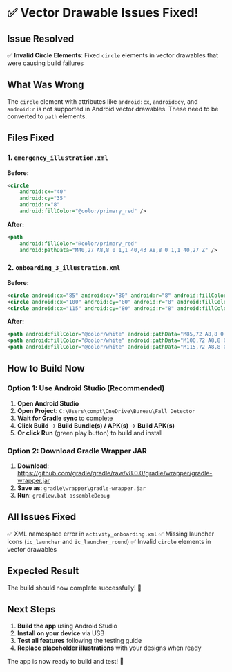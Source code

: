 # ✅ Vector Drawable Issues Fixed!

## Issue Resolved
✅ **Invalid Circle Elements**: Fixed `circle` elements in vector drawables that were causing build failures

## What Was Wrong
The `circle` element with attributes like `android:cx`, `android:cy`, and `android:r` is not supported in Android vector drawables. These need to be converted to `path` elements.

## Files Fixed

### 1. `emergency_illustration.xml`
**Before:**
```xml
<circle
    android:cx="40"
    android:cy="35"
    android:r="8"
    android:fillColor="@color/primary_red" />
```

**After:**
```xml
<path
    android:fillColor="@color/primary_red"
    android:pathData="M40,27 A8,8 0 1,1 40,43 A8,8 0 1,1 40,27 Z" />
```

### 2. `onboarding_3_illustration.xml`
**Before:**
```xml
<circle android:cx="85" android:cy="80" android:r="8" android:fillColor="@color/white" />
<circle android:cx="100" android:cy="80" android:r="8" android:fillColor="@color/white" />
<circle android:cx="115" android:cy="80" android:r="8" android:fillColor="@color/white" />
```

**After:**
```xml
<path android:fillColor="@color/white" android:pathData="M85,72 A8,8 0 1,1 85,88 A8,8 0 1,1 85,72 Z" />
<path android:fillColor="@color/white" android:pathData="M100,72 A8,8 0 1,1 100,88 A8,8 0 1,1 100,72 Z" />
<path android:fillColor="@color/white" android:pathData="M115,72 A8,8 0 1,1 115,88 A8,8 0 1,1 115,72 Z" />
```

## How to Build Now

### Option 1: Use Android Studio (Recommended)
1. **Open Android Studio**
2. **Open Project**: `C:\Users\compt\OneDrive\Bureau\Fall Detector`
3. **Wait for Gradle sync** to complete
4. **Click Build** → **Build Bundle(s) / APK(s)** → **Build APK(s)**
5. **Or click Run** (green play button) to build and install

### Option 2: Download Gradle Wrapper JAR
1. **Download**: https://github.com/gradle/gradle/raw/v8.0.0/gradle/wrapper/gradle-wrapper.jar
2. **Save as**: `gradle\wrapper\gradle-wrapper.jar`
3. **Run**: `gradlew.bat assembleDebug`

## All Issues Fixed
✅ XML namespace error in `activity_onboarding.xml`
✅ Missing launcher icons (`ic_launcher` and `ic_launcher_round`)
✅ Invalid `circle` elements in vector drawables

## Expected Result
The build should now complete successfully! 🎉

## Next Steps
1. **Build the app** using Android Studio
2. **Install on your device** via USB
3. **Test all features** following the testing guide
4. **Replace placeholder illustrations** with your designs when ready

The app is now ready to build and test! 🚀
